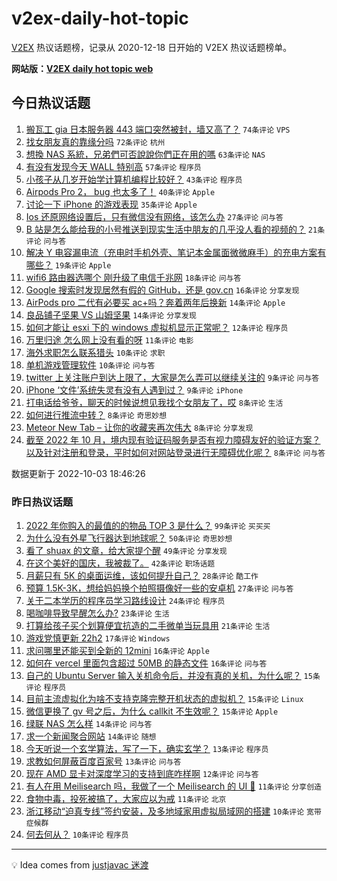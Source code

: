 # v2ex-daily-hot-topic

[V2EX](https://www.v2ex.com/) 热议话题榜，记录从 2020-12-18 日开始的 V2EX 热议话题榜单。

**网站版：[V2EX daily hot topic web](https://boojack.github.io/v2ex-daily-hot-topic-web/)**

## 今日热议话题

<!-- TODAY BEGIN -->

1. [搬瓦工 gia 日本服务器 443 端口突然被封，墙又高了？](https://www.v2ex.com/t/884476) `74条评论` `VPS`
1. [找女朋友真的靠缘分吗](https://www.v2ex.com/t/884447) `72条评论` `杭州`
1. [想換 NAS 系統，兄弟們可否說說你們正在用的嗎](https://www.v2ex.com/t/884464) `63条评论` `NAS`
1. [有没有发现今天 WALL 特别高](https://www.v2ex.com/t/884527) `57条评论` `程序员`
1. [小孩子从几岁开始学计算机编程比较好？](https://www.v2ex.com/t/884505) `43条评论` `程序员`
1. [Airpods Pro 2， bug 也太多了！](https://www.v2ex.com/t/884461) `40条评论` `Apple`
1. [讨论一下 iPhone 的游戏表现](https://www.v2ex.com/t/884465) `35条评论` `Apple`
1. [Ios 还原网络设置后，只有微信没有网络，该怎么办](https://www.v2ex.com/t/884517) `27条评论` `问与答`
1. [B 站是怎么能给我的小号推送到现实生活中朋友的几乎没人看的视频的？](https://www.v2ex.com/t/884442) `21条评论` `问与答`
1. [解决 Y 电容漏电流（充电时手机外壳、笔记本金属面微微麻手）的充电方案有哪些？](https://www.v2ex.com/t/884451) `19条评论` `Apple`
1. [wifi6 路由器选哪个 刚升级了电信千兆网](https://www.v2ex.com/t/884508) `18条评论` `问与答`
1. [Google 搜索时发现居然有假的 GitHub，还是 gov.cn](https://www.v2ex.com/t/884510) `16条评论` `分享发现`
1. [AirPods pro 二代有必要买 ac+吗？奔着两年后换新](https://www.v2ex.com/t/884489) `14条评论` `Apple`
1. [良品铺子坚果 VS 山姆坚果](https://www.v2ex.com/t/884485) `14条评论` `分享发现`
1. [如何才能让 esxi 下的 windows 虚拟机显示正常呢？](https://www.v2ex.com/t/884498) `12条评论` `程序员`
1. [万里归途 怎么网上没有看的呀](https://www.v2ex.com/t/884537) `11条评论` `电影`
1. [海外求职怎么联系猎头](https://www.v2ex.com/t/884523) `10条评论` `求职`
1. [单机游戏管理软件](https://www.v2ex.com/t/884439) `10条评论` `问与答`
1. [twitter 上关注账户到达上限了，大家是怎么弄可以继续关注的](https://www.v2ex.com/t/884536) `9条评论` `问与答`
1. [iPhone ‘文件’系统失灵有没有人遇到过？](https://www.v2ex.com/t/884507) `9条评论` `iPhone`
1. [打电话给爷爷，聊天的时候说想见我找个女朋友了，哎](https://www.v2ex.com/t/884525) `8条评论` `生活`
1. [如何进行推流中转？](https://www.v2ex.com/t/884521) `8条评论` `奇思妙想`
1. [Meteor New Tab – 让你的收藏夹再次伟大](https://www.v2ex.com/t/884452) `8条评论` `分享发现`
1. [截至 2022 年 10 月，境内现有验证码服务是否有视力障碍友好的验证方案？以及针对注册和登录，平时如何对网站登录进行无障碍优化呢？](https://www.v2ex.com/t/884446) `8条评论` `问与答`

数据更新于 2022-10-03 18:46:26

<!-- TODAY END -->

### 昨日热议话题

<!-- YESTERDAY BEGIN -->

1. [2022 年你购入的最值的的物品 TOP 3 是什么？](https://www.v2ex.com/t/884360) `99条评论` `买买买`
1. [为什么没有外星飞行器达到地球呢？](https://www.v2ex.com/t/884378) `50条评论` `奇思妙想`
1. [看了 shuax 的文章，给大家提个醒](https://www.v2ex.com/t/884320) `49条评论` `分享发现`
1. [在这个美好的国庆，我被裁了。](https://www.v2ex.com/t/884316) `42条评论` `职场话题`
1. [月薪只有 5K 的桌面运维，该如何提升自己？](https://www.v2ex.com/t/884355) `28条评论` `酷工作`
1. [预算 1.5K-3K，想给妈妈换个拍照摄像好一些的安卓机](https://www.v2ex.com/t/884324) `27条评论` `问与答`
1. [关于二本学历的程序员学习路线设计](https://www.v2ex.com/t/884392) `24条评论` `程序员`
1. [喝咖啡导致早醒怎么办?](https://www.v2ex.com/t/884319) `23条评论` `生活`
1. [打算给孩子买个划算便宜抗造的二手微单当玩具用](https://www.v2ex.com/t/884366) `21条评论` `生活`
1. [游戏党慎更新 22h2](https://www.v2ex.com/t/884419) `17条评论` `Windows`
1. [求问哪里还能买到全新的 12mini](https://www.v2ex.com/t/884391) `16条评论` `Apple`
1. [如何在 vercel 里面包含超过 50MB 的静态文件](https://www.v2ex.com/t/884346) `16条评论` `问与答`
1. [自己的 Ubuntu Server 输入关机命令后，并没有真的关机，为什么呢？](https://www.v2ex.com/t/884404) `15条评论` `程序员`
1. [目前主流虚拟化为啥不支持克隆完整开机状态的虚拟机？](https://www.v2ex.com/t/884401) `15条评论` `Linux`
1. [微信更换了 gv 号之后，为什么 callkit 不生效呢？](https://www.v2ex.com/t/884344) `15条评论` `Apple`
1. [绿联 NAS 怎么样](https://www.v2ex.com/t/884365) `14条评论` `问与答`
1. [求一个新闻聚合网站](https://www.v2ex.com/t/884315) `14条评论` `随想`
1. [今天听说一个玄学算法，写了一下，确实玄学？](https://www.v2ex.com/t/884426) `13条评论` `程序员`
1. [求教如何屏蔽百度百家号](https://www.v2ex.com/t/884318) `13条评论` `问与答`
1. [现在 AMD 显卡对深度学习的支持到底咋样啊](https://www.v2ex.com/t/884317) `12条评论` `问与答`
1. [有人在用 Meilisearch 吗，我做了一个 Meilisearch 的 UI 🥳](https://www.v2ex.com/t/884384) `11条评论` `分享创造`
1. [食物中毒，投死被搞了，大家应以为戒](https://www.v2ex.com/t/884420) `11条评论` `北京`
1. [浙江移动“迫真专线”签约安装，及多地域家用虚拟局域网的搭建](https://www.v2ex.com/t/884400) `10条评论` `宽带症候群`
1. [何去何从？](https://www.v2ex.com/t/884372) `10条评论` `程序员`

<!-- YESTERDAY END -->

---

💡 Idea comes from [justjavac 迷渡](https://github.com/justjavac/)
